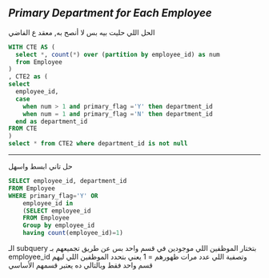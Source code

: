 ## _Primary Department for Each Employee_

الحل اللي حليت بيه بس لا أنصح به, معقد ع الفاضي
```sql
WITH CTE AS (
  select *, count(*) over (partition by employee_id) as num
  from Employee
)
, CTE2 as (
select 
  employee_id,
  case 
    when num > 1 and primary_flag ='Y' then department_id
    when num = 1 and primary_flag ='N' then department_id
  end as department_id
FROM CTE
)
select * from CTE2 where department_id is not null
```
---
حل تاني ابسط واسهل 
```sql
SELECT employee_id, department_id
FROM Employee
WHERE primary_flag='Y' OR 
    employee_id in
    (SELECT employee_id
    FROM Employee
    Group by employee_id
    having count(employee_id)=1)
```

الـ subquery بتختار الموظفين اللي موجودين في قسم واحد بس عن طريق تجميعهم بـ employee_id وتصفية اللي عدد مرات ظهورهم = 1 يعني بتحدد الموظفين اللي ليهم قسم واحد فقط وبالتالي ده يعتبر قسمهم الأساسي

